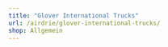 ```yaml
---
title: "Glover International Trucks"
url: /airdrie/glover-international-trucks/
shop: Allgemein
---
```

